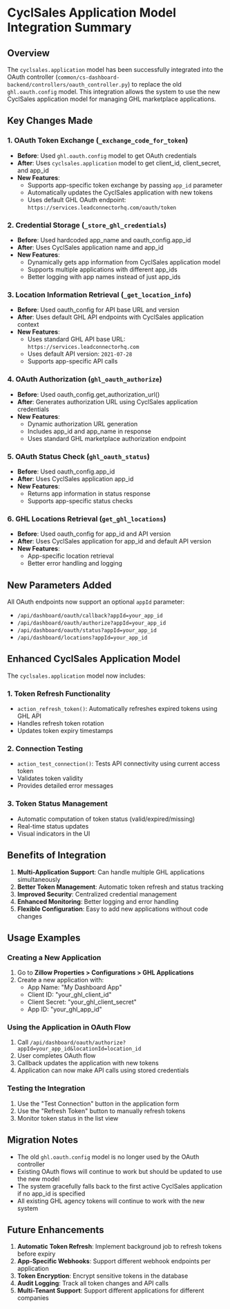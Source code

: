 # CyclSales Application Model Integration Summary

## Overview

The `cyclsales.application` model has been successfully integrated into the OAuth controller (`common/cs-dashboard-backend/controllers/oauth_controller.py`) to replace the old `ghl.oauth.config` model. This integration allows the system to use the new CyclSales application model for managing GHL marketplace applications.

## Key Changes Made

### 1. OAuth Token Exchange (`_exchange_code_for_token`)
- **Before**: Used `ghl.oauth.config` model to get OAuth credentials
- **After**: Uses `cyclsales.application` model to get client_id, client_secret, and app_id
- **New Features**:
  - Supports app-specific token exchange by passing `app_id` parameter
  - Automatically updates the CyclSales application with new tokens
  - Uses default GHL OAuth endpoint: `https://services.leadconnectorhq.com/oauth/token`

### 2. Credential Storage (`_store_ghl_credentials`)
- **Before**: Used hardcoded app_name and oauth_config.app_id
- **After**: Uses CyclSales application name and app_id
- **New Features**:
  - Dynamically gets app information from CyclSales application model
  - Supports multiple applications with different app_ids
  - Better logging with app names instead of just app_ids

### 3. Location Information Retrieval (`_get_location_info`)
- **Before**: Used oauth_config for API base URL and version
- **After**: Uses default GHL API endpoints with CyclSales application context
- **New Features**:
  - Uses standard GHL API base URL: `https://services.leadconnectorhq.com`
  - Uses default API version: `2021-07-28`
  - Supports app-specific API calls

### 4. OAuth Authorization (`ghl_oauth_authorize`)
- **Before**: Used oauth_config.get_authorization_url()
- **After**: Generates authorization URL using CyclSales application credentials
- **New Features**:
  - Dynamic authorization URL generation
  - Includes app_id and app_name in response
  - Uses standard GHL marketplace authorization endpoint

### 5. OAuth Status Check (`ghl_oauth_status`)
- **Before**: Used oauth_config.app_id
- **After**: Uses CyclSales application app_id
- **New Features**:
  - Returns app information in status response
  - Supports app-specific status checks

### 6. GHL Locations Retrieval (`get_ghl_locations`)
- **Before**: Used oauth_config for app_id and API version
- **After**: Uses CyclSales application for app_id and default API version
- **New Features**:
  - App-specific location retrieval
  - Better error handling and logging

## New Parameters Added

All OAuth endpoints now support an optional `appId` parameter:
- `/api/dashboard/oauth/callback?appId=your_app_id`
- `/api/dashboard/oauth/authorize?appId=your_app_id`
- `/api/dashboard/oauth/status?appId=your_app_id`
- `/api/dashboard/locations?appId=your_app_id`

## Enhanced CyclSales Application Model

The `cyclsales.application` model now includes:

### 1. Token Refresh Functionality
- `action_refresh_token()`: Automatically refreshes expired tokens using GHL API
- Handles refresh token rotation
- Updates token expiry timestamps

### 2. Connection Testing
- `action_test_connection()`: Tests API connectivity using current access token
- Validates token validity
- Provides detailed error messages

### 3. Token Status Management
- Automatic computation of token status (valid/expired/missing)
- Real-time status updates
- Visual indicators in the UI

## Benefits of Integration

1. **Multi-Application Support**: Can handle multiple GHL applications simultaneously
2. **Better Token Management**: Automatic token refresh and status tracking
3. **Improved Security**: Centralized credential management
4. **Enhanced Monitoring**: Better logging and error handling
5. **Flexible Configuration**: Easy to add new applications without code changes

## Usage Examples

### Creating a New Application
1. Go to **Zillow Properties > Configurations > GHL Applications**
2. Create a new application with:
   - App Name: "My Dashboard App"
   - Client ID: "your_ghl_client_id"
   - Client Secret: "your_ghl_client_secret"
   - App ID: "your_ghl_app_id"

### Using the Application in OAuth Flow
1. Call `/api/dashboard/oauth/authorize?appId=your_app_id&locationId=location_id`
2. User completes OAuth flow
3. Callback updates the application with new tokens
4. Application can now make API calls using stored credentials

### Testing the Integration
1. Use the "Test Connection" button in the application form
2. Use the "Refresh Token" button to manually refresh tokens
3. Monitor token status in the list view

## Migration Notes

- The old `ghl.oauth.config` model is no longer used by the OAuth controller
- Existing OAuth flows will continue to work but should be updated to use the new model
- The system gracefully falls back to the first active CyclSales application if no app_id is specified
- All existing GHL agency tokens will continue to work with the new system

## Future Enhancements

1. **Automatic Token Refresh**: Implement background job to refresh tokens before expiry
2. **App-Specific Webhooks**: Support different webhook endpoints per application
3. **Token Encryption**: Encrypt sensitive tokens in the database
4. **Audit Logging**: Track all token changes and API calls
5. **Multi-Tenant Support**: Support different applications for different companies 